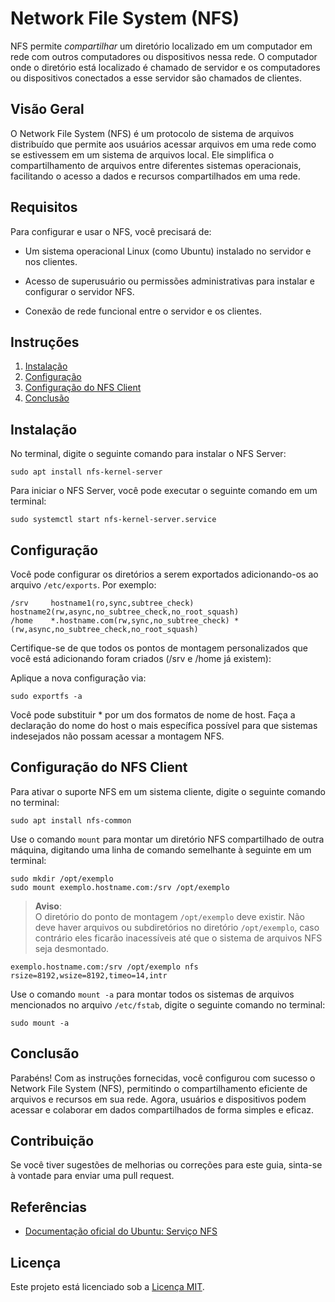 # Network File System (NFS)

NFS permite *compartilhar* um diretório localizado em um computador em rede com outros computadores ou dispositivos nessa rede. O computador onde o diretório está localizado é chamado de servidor e os computadores ou dispositivos conectados a esse servidor são chamados de clientes.

## Visão Geral

O Network File System (NFS) é um protocolo de sistema de arquivos distribuído que permite aos usuários acessar arquivos em uma rede como se estivessem em um sistema de arquivos local. Ele simplifica o compartilhamento de arquivos entre diferentes sistemas operacionais, facilitando o acesso a dados e recursos compartilhados em uma rede.

## Requisitos

Para configurar e usar o NFS, você precisará de:

* Um sistema operacional Linux (como Ubuntu) instalado no servidor e nos clientes.

* Acesso de superusuário ou permissões administrativas para instalar e configurar o servidor NFS.

* Conexão de rede funcional entre o servidor e os clientes.

## Instruções

1. [Instalação](#instalação)
2. [Configuração](#configuração)
3. [Configuração do NFS Client](#configuração-do-nfs-client)
4. [Conclusão](#conclusão)

## Instalação

No terminal, digite o seguinte comando para instalar o NFS Server:

```
sudo apt install nfs-kernel-server
```

Para iniciar o NFS Server, você pode executar o seguinte comando em um terminal:

```
sudo systemctl start nfs-kernel-server.service
```

## Configuração

Você pode configurar os diretórios a serem exportados adicionando-os ao arquivo `/etc/exports`. Por exemplo:

```
/srv     hostname1(ro,sync,subtree_check) hostname2(rw,async,no_subtree_check,no_root_squash)
/home    *.hostname.com(rw,sync,no_subtree_check) *(rw,async,no_subtree_check,no_root_squash)
```

Certifique-se de que todos os pontos de montagem personalizados que você está adicionando foram criados (/srv e /home já existem):

Aplique a nova configuração via:

```
sudo exportfs -a
```
Você pode substituir * por um dos formatos de nome de host. Faça a declaração do nome do host o mais específica possível para que sistemas indesejados não possam acessar a montagem NFS.

## Configuração do NFS Client

Para ativar o suporte NFS em um sistema cliente, digite o seguinte comando no terminal:

```
sudo apt install nfs-common
```
Use o comando `mount` para montar um diretório NFS compartilhado de outra máquina, digitando uma linha de comando semelhante à seguinte em um terminal:

```
sudo mkdir /opt/exemplo
sudo mount exemplo.hostname.com:/srv /opt/exemplo
```
>**Aviso**:  
O diretório do ponto de montagem `/opt/exemplo` deve existir. Não deve haver arquivos ou subdiretórios no diretório `/opt/exemplo`, caso contrário eles ficarão inacessíveis até que o sistema de arquivos NFS seja desmontado.

```
exemplo.hostname.com:/srv /opt/exemplo nfs rsize=8192,wsize=8192,timeo=14,intr
```

Use o comando `mount -a` para montar todos os sistemas de arquivos mencionados no arquivo `/etc/fstab`, digite o seguinte comando no terminal:

```
sudo mount -a
```

## Conclusão

Parabéns! Com as instruções fornecidas, você configurou com sucesso o Network File System (NFS), permitindo o compartilhamento eficiente de arquivos e recursos em sua rede. Agora, usuários e dispositivos podem acessar e colaborar em dados compartilhados de forma simples e eficaz.

## Contribuição

Se você tiver sugestões de melhorias ou correções para este guia, sinta-se à vontade para enviar uma pull request.

## Referências

* [Documentação oficial do Ubuntu: Serviço NFS](https://ubuntu.com/server/docs/service-nfs)

## Licença

Este projeto está licenciado sob a [Licença MIT](LICENSE).